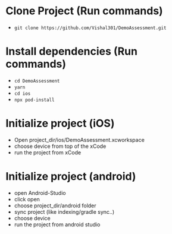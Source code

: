 # Clone Project (Run commands)
- `git clone https://github.com/Vishal301/DemoAssessment.git`

# Install dependencies (Run commands)
- `cd DemoAssessment`
- `yarn`
- `cd ios`
- `npx pod-install`

# Initialize project (iOS)
- Open project_dir/ios/DemoAssessment.xcworkspace
- choose device from top of the xCode
- run the project from xCode

# Initialize project (android)
- open Android-Studio
- click open 
- choose project_dir/android folder
- sync project (like indexing/gradle sync..)
- choose device
- run the project from android studio